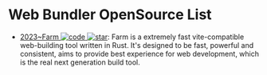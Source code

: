 # Web Bundler OpenSource List

- [2023~Farm ![code](https://ng-tech.icu/assets/code.svg) ![star](https://img.shields.io/github/stars/farm-fe/farm)](https://github.com/farm-fe/farm): Farm is a extremely fast vite-compatible web-building tool written in Rust. It's designed to be fast, powerful and consistent, aims to provide best experience for web development, which is the real next generation build tool.

